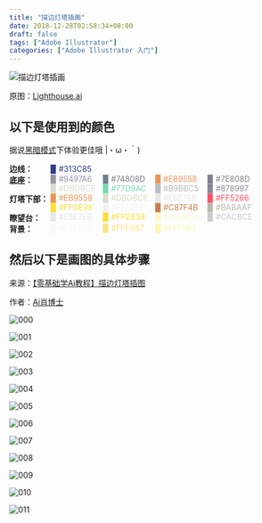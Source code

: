 ```yaml
---
title: "描边灯塔插画"
date: 2018-12-28T02:58:34+08:00
draft: false
tags: ["Adobe Illustrator"]
categories: ["Adobe Illustrator 入门"]
---
```


<!--
![](https://mogeko.github.io/blog-images/r/041/)
{{< spoiler >}}{{< /spoiler >}}
&emsp;&emsp;
 -->

![描边灯塔插画](https://mogeko.github.io/blog-images/r/041/Lighthouse.svg)

原图：[Lighthouse.ai](https://mogeko.github.io/blog-images/r/041/Lighthouse.ai)

## 以下是使用到的颜色

据说<a href="javascript:void(0);" class="theme-switch">黑暗模式</a>下体验更佳哦 |・ω・｀)

<div style="display:flex;">
 <b style="width:74px;display:inline-block">边线：</b>
    <div style="-webkit-flex:1;flex:1;">
  <span style="width:90px;display:inline-block;color:#313C85;">▉ #313C85</span>
        <span style="display:inline-block;color:#ffffff">结果关灯后又看不清 #313C85 了</span>
        <span style="display:inline-block;color:#ffffff">_(:з」∠)_</span>
    </div>
</div>
<div style="display:flex;">
 <b style="width:74px;display:inline-block">底座：</b>
 <div style="-webkit-flex:1;flex:1;">
  <span style="width:90px;display:inline-block;color:#9497A6;">▉ #9497A6</span>
  <span style="width:90px;display:inline-block;color:#74808D;">▉ #74808D</span>
  <span style="width:90px;display:inline-block;color:#EB9558;">▉ #EB9558</span>
  <span style="width:90px;display:inline-block;color:#7E808D;">▉ #7E808D</span>
  <span style="width:90px;display:inline-block;color:#DBDBCE;">▉ #DBDBCE</span>
  <span style="width:90px;display:inline-block;color:#77D9AC;">▉ #77D9AC</span>
  <span style="width:90px;display:inline-block;color:#B9BBC5;">▉ #B9BBC5</span>
  <span style="width:90px;display:inline-block;color:#878997;">▉ #878997</span>
 </div>
</div>
<div style="display:flex;">
 <b style="width:74px;display:inline-block">灯塔下部：</b>
 <div style="-webkit-flex:1;flex:1;">
  <span style="width:90px;display:inline-block;color:#EB9558">▉ #EB9558</span>
  <span style="width:90px;display:inline-block;color:#DBDBCE">▉ #DBDBCE</span>
  <span style="width:90px;display:inline-block;color:#E6E7EB">▉ #E6E7EB</span>
  <span style="width:90px;display:inline-block;color:#FF5266">▉ #FF5266</span>
  <span style="width:90px;display:inline-block;color:#FFDE38">▉ #FFDE38</span>
  <span style="width:90px;display:inline-block;color:#F2F2EE">▉ #F2F2EE</span>
  <span style="width:90px;display:inline-block;color:#C87F4B">▉ #C87F4B</span>
  <span style="width:90px;display:inline-block;color:#BABAAF">▉ #BABAAF</span>
 </div>
</div>
<div style="display:flex;">
 <b style="width:74px;display:inline-block">瞭望台：</b>
 <div style="-webkit-flex:1;flex:1;">
  <span style="width:90px;display:inline-block;color:#E6E7EB">▉ #E6E7EB</span>
  <span style="width:90px;display:inline-block;color:#FFDE38">▉ #FFDE38</span>
  <span style="width:90px;display:inline-block;color:#FFF8CC">▉ #FFF8CC</span>
  <span style="width:90px;display:inline-block;color:#CACBCE">▉ #CACBCE</span>
 </div>
</div>
<div style="display:flex;">
 <b style="width:74px;display:inline-block">背景：</b>
 <div style="-webkit-flex:1;flex:1;">
  <span style="width:90px;display:inline-block;color:#F5F7F9">▉ #F5F7F9</span>
  <span style="width:90px;display:inline-block;color:#FFE087">▉ #FFE087</span>
  <span style="width:90px;display:inline-block;color:#FFF5B3">▉ #FFF5B3</span>
 </div>
</div>

## 然后以下是画图的具体步骤

来源：[【零基础学Ai教程】描边灯塔插图](https://www.zcool.com.cn/article/ZODQwOTYw.html)

作者：[Ai肖博士](https://www.zcool.com.cn/u/14824754)

![000](https://mogeko.github.io/blog-images/r/041/000.jpg)

![001](https://mogeko.github.io/blog-images/r/041/001.jpg)

![002](https://mogeko.github.io/blog-images/r/041/002.jpg)

![003](https://mogeko.github.io/blog-images/r/041/003.jpg)

![004](https://mogeko.github.io/blog-images/r/041/004.jpg)

![005](https://mogeko.github.io/blog-images/r/041/005.jpg)

![006](https://mogeko.github.io/blog-images/r/041/006.jpg)

![007](https://mogeko.github.io/blog-images/r/041/007.jpg)

![008](https://mogeko.github.io/blog-images/r/041/008.jpg)

![009](https://mogeko.github.io/blog-images/r/041/009.jpg)

![010](https://mogeko.github.io/blog-images/r/041/010.jpg)

![011](https://mogeko.github.io/blog-images/r/041/011.jpg)
